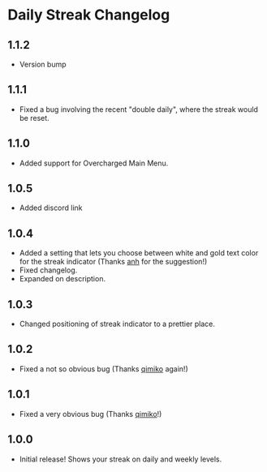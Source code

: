 # Daily Streak Changelog

## 1.1.2
* Version bump

## 1.1.1
* Fixed a bug involving the recent "double daily", where the streak would be reset.

## 1.1.0
* Added support for Overcharged Main Menu.

## 1.0.5
* Added discord link

## 1.0.4
* Added a setting that lets you choose between white and gold text color for the streak indicator (Thanks [anh](https://github.com/catgirlanh) for the suggestion!)
* Fixed changelog.
* Expanded on description.

## 1.0.3
* Changed positioning of streak indicator to a prettier place.

## 1.0.2
* Fixed a not so obvious bug (Thanks [qimiko](https://github.com/qimiko/) again!)

## 1.0.1
* Fixed a very obvious bug (Thanks [qimiko](https://github.com/qimiko/)!)

## 1.0.0
* Initial release! Shows your streak on daily and weekly levels.
